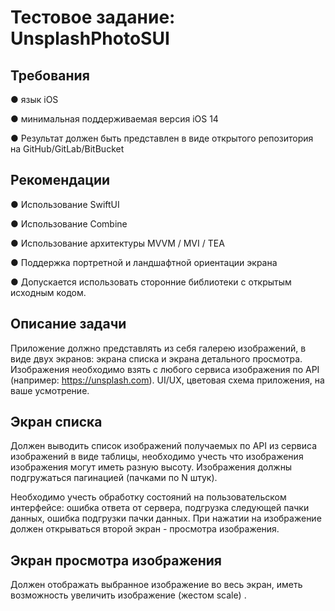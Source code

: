 # **Тестовое задание: UnsplashPhotoSUI**

## **Требования**
● язык iOS

● минимальная поддерживаемая версия iOS 14

● Результат должен быть представлен в виде открытого репозитория на GitHub/GitLab/BitBucket

## **Рекомендации**
● Использование SwiftUI

● Использование Combine

● Использование архитектуры MVVM / MVI / TEA

● Поддержка портретной и ландшафтной ориентации экрана

● Допускается использовать сторонние библиотеки с открытым исходным кодом.

## **Описание задачи**
Приложение должно представлять из себя галерею изображений, в виде двух экранов: экрана списка и экрана детального просмотра. Изображения необходимо взять с любого сервиса изображения по API (например: https://unsplash.com). UI/UX, цветовая схема приложения, на ваше усмотрение.

## **Экран списка**
Должен выводить список изображений получаемых по API из сервиса изображений в виде таблицы, необходимо учесть что изображения изображения могут иметь разную высоту. Изображения должны подгружаться пагинацией (пачками по N штук). 

Необходимо учесть обработку состояний на пользовательском интерфейсе: ошибка ответа от сервера, подгрузка следующей пачки данных, ошибка подгрузки пачки данных. При нажатии на изображение должен открываться второй экран - просмотра изображения.

## **Экран просмотра изображения**
Должен отображать выбранное изображение во весь экран, иметь возможность увеличить изображение (жестом scale) .
